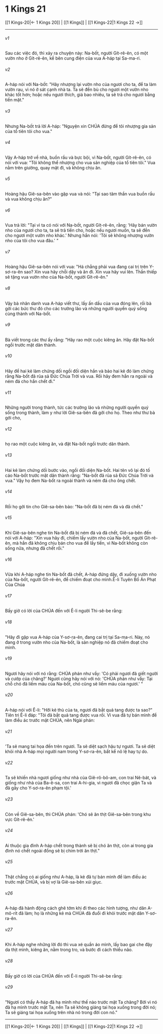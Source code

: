 # 1 Kings 21

[[1 Kings-20|← 1 Kings 20]] | [[1 Kings]] | [[1 Kings-22|1 Kings 22 →]]
***



###### v1 
Sau các việc đó, thì xảy ra chuyện này: Na-bốt, người Gít-rê-ên, có một vườn nho ở Gít-rê-ên, kề bên cung điện của vua A-háp tại Sa-ma-ri. 

###### v2 
A-háp nói với Na-bốt: "Hãy nhượng lại vườn nho của ngươi cho ta, để ta làm vườn rau, vì nó ở sát cạnh nhà ta. Ta sẽ đền bù cho ngươi một vườn nho khác tốt hơn; hoặc nếu ngươi thích, giá bao nhiêu, ta sẽ trả cho ngươi bằng tiền mặt." 

###### v3 
Nhưng Na-bốt trả lời A-háp: "Nguyện xin CHÚA đừng để tôi nhượng gia sản của tổ tiên tôi cho vua." 

###### v4 
Vậy A-háp trở về nhà, buồn rầu và bực bội, vì Na-bốt, người Gít-rê-ên, có nói với vua: "Tôi không thể nhượng cho vua sản nghiệp của tổ tiên tôi." Vua nằm trên giường, quay mặt đi, và không chịu ăn. 

###### v5 
Hoàng hậu Giê-sa-bên vào gặp vua và nói: "Tại sao tâm thần vua buồn rầu và vua không chịu ăn?" 

###### v6 
Vua trả lời: "Tại vì ta có nói với Na-bốt, người Gít-rê-ên, rằng: 'Hãy bán vườn nho của ngươi cho ta, ta sẽ trả tiền cho, hoặc nếu ngươi muốn, ta sẽ đền cho ngươi một vườn nho khác.' Nhưng hắn nói: 'Tôi sẽ không nhượng vườn nho của tôi cho vua đâu.' " 

###### v7 
Hoàng hậu Giê-sa-bên nói với vua: "Há chẳng phải vua đang cai trị trên Y-sơ-ra-ên sao? Xin vua hãy chỗi dậy và ăn đi. Xin vua hãy vui lên. Thần thiếp sẽ tặng vua vườn nho của Na-bốt, người Gít-rê-ên." 

###### v8 
Vậy bà nhân danh vua A-háp viết thư, lấy ấn dấu của vua đóng lên, rồi bà gởi các bức thư đó cho các trưởng lão và những người quyền quý sống cùng thành với Na-bốt. 

###### v9 
Bà viết trong các thư ấy rằng: "Hãy rao một cuộc kiêng ăn. Hãy đặt Na-bốt ngồi trước mặt dân thành. 

###### v10 
Hãy để hai kẻ làm chứng dối ngồi đối diện hắn và bảo hai kẻ đó làm chứng rằng Na-bốt đã rủa sả Đức Chúa Trời và vua. Rồi hãy đem hắn ra ngoài và ném đá cho hắn chết đi." 

###### v11 
Những người trong thành, tức các trưởng lão và những người quyền quý sống trong thành, làm y như lời Giê-sa-bên đã gởi cho họ. Theo như thư bà gởi cho, 

###### v12 
họ rao một cuộc kiêng ăn, và đặt Na-bốt ngồi trước dân thành. 

###### v13 
Hai kẻ làm chứng dối bước vào, ngồi đối diện Na-bốt. Hai tên vô lại đó tố cáo Na-bốt trước mặt dân thành rằng: "Na-bốt đã rủa sả Đức Chúa Trời và vua." Vậy họ đem Na-bốt ra ngoài thành và ném đá cho ông chết. 

###### v14 
Rồi họ gởi tin cho Giê-sa-bên bảo: "Na-bốt đã bị ném đá và đã chết." 

###### v15 
Khi Giê-sa-bên nghe tin Na-bốt đã bị ném đá và đã chết, Giê-sa-bên đến nói với A-háp: "Xin vua hãy đi, chiếm lấy vườn nho của Na-bốt, người Gít-rê-ên, mà hắn đã không chịu bán cho vua để lấy tiền, vì Na-bốt không còn sống nữa, nhưng đã chết rồi." 

###### v16 
Vừa khi A-háp nghe tin Na-bốt đã chết, A-háp đứng dậy, đi xuống vườn nho của Na-bốt, người Gít-rê-ên, để chiếm đoạt cho mình.Ê-li Tuyên Bố Án Phạt Của Chúa 

###### v17 
Bấy giờ có lời của CHÚA đến với Ê-li người Thi-sê-be rằng: 

###### v18 
"Hãy đi gặp vua A-háp của Y-sơ-ra-ên, đang cai trị tại Sa-ma-ri. Này, nó đang ở trong vườn nho của Na-bốt, là sản nghiệp nó đã chiếm đoạt cho mình. 

###### v19 
Ngươi hãy nói với nó rằng: CHÚA phán như vầy: 'Có phải ngươi đã giết người và cướp của chăng?' Ngươi cũng hãy nói với nó: 'CHÚA phán như vầy: Tại chỗ chó đã liếm máu của Na-bốt, chó cũng sẽ liếm máu của ngươi.' " 

###### v20 
A-háp nói với Ê-li: "Hỡi kẻ thù của ta, ngươi đã bắt quả tang được ta sao?" Tiên tri Ê-li đáp: "Tôi đã bắt quả tang được vua rồi. Vì vua đã tự bán mình để làm điều ác trước mặt CHÚA, nên Ngài phán: 

###### v21 
'Ta sẽ mang tai họa đến trên ngươi. Ta sẽ diệt sạch hậu tự ngươi. Ta sẽ diệt khỏi nhà A-háp mọi người nam trong Y-sơ-ra-ên, bất kể nô lệ hay tự do. 

###### v22 
Ta sẽ khiến nhà ngươi giống như nhà của Giê-rô-bô-am, con trai Nê-bát, và giống như nhà của Ba-ê-sa, con trai A-hi-gia, vì ngươi đã chọc giận Ta và đã gây cho Y-sơ-ra-ên phạm tội.' 

###### v23 
Còn về Giê-sa-bên, thì CHÚA phán: 'Chó sẽ ăn thịt Giê-sa-bên trong khu vực Gít-rê-ên.' 

###### v24 
Ai thuộc gia đình A-háp chết trong thành sẽ bị chó ăn thịt, còn ai trong gia đình nó chết ngoài đồng sẽ bị chim trời ăn thịt." 

###### v25 
Thật chẳng có ai giống như A-háp, là kẻ đã tự bán mình để làm điều ác trước mặt CHÚA, và bị vợ là Giê-sa-bên xúi giục. 

###### v26 
A-háp đã hành động cách ghê tởm khi đi theo các hình tượng, như dân A-mô-rít đã làm; họ là những kẻ mà CHÚA đã đuổi đi khỏi trước mặt dân Y-sơ-ra-ên. 

###### v27 
Khi A-háp nghe những lời đó thì vua xé quần áo mình, lấy bao gai che đậy da thịt mình, kiêng ăn, nằm trong tro, và bước đi cách thiểu não. 

###### v28 
Bấy giờ có lời của CHÚA đến với Ê-li người Thi-sê-be rằng: 

###### v29 
"Ngươi có thấy A-háp đã hạ mình như thế nào trước mặt Ta chăng? Bởi vì nó đã hạ mình trước mặt Ta, nên Ta sẽ không giáng tai họa xuống trong đời nó; Ta sẽ giáng tai họa xuống trên nhà nó trong đời con nó."

***
[[1 Kings-20|← 1 Kings 20]] | [[1 Kings]] | [[1 Kings-22|1 Kings 22 →]]
